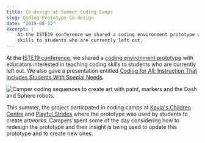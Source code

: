 ```yaml
---
title: Co-design at Summer Coding Camps
slug: Coding-Prototype-Co-design
date: "2019-08-12"
excerpt: |
    At the ISTE19 conference we shared a coding environment prototype with educators interested in teaching coding
    skills to students who are currently left out.
---
```


At the [ISTE19 conference](https://web.archive.org/web/20200922142718/https://conference.iste.org/2019/), we shared a [coding environment prototype](https://prototype.codelearncreate.org/)
with educators interested in teaching coding skills to students who are currently left out. We also gave a
presentation entitled
[Coding for All: Instruction That Includes Students With Special Needs](https://web.archive.org/web/20220127194104/https://conference.iste.org/2019/program/search/detail_session.php?id=112083158).

![Camper coding sequences to create art with paint, markers and the Dash and Sphero robots.](/assets/media/CodingCamp.png)

This summer, the project particpated in coding camps at [Kayla's Children Centre](https://codelearncreate.ca/blog/co-design-session-1/)
and [Playful Strides](https://codelearncreate.ca/blog/co-design-session-4/) where the prototype was used by students to
create artworks. Campers spent some of the day considering how to redesign the prototype and their insight is being used
to update this prototype and to create new ones.
